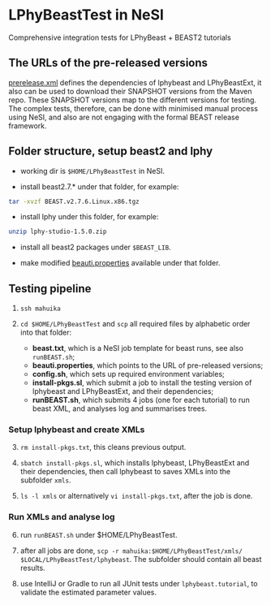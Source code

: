 # LPhyBeastTest in NeSI

Comprehensive integration tests for LPhyBeast + BEAST2 tutorials

## The URLs of the pre-released versions

[prerelease.xml](beast2/prerelease.xml) defines the dependencies of lphybeast and LPhyBeastExt,
it also can be used to download their SNAPSHOT versions from the Maven repo.
These SNAPSHOT versions map to the different versions for testing.
The complex tests, therefore, can be done with minimised manual process using NeSI, 
and also are not engaging with the formal BEAST release framework.  


## Folder structure, setup beast2 and lphy

- working dir is `$HOME/LPhyBeastTest` in NeSI.

- install beast2.7.* under that folder, for example:

```bash
tar -xvzf BEAST.v2.7.6.Linux.x86.tgz
```

- install lphy under this folder, for example:

```bash
unzip lphy-studio-1.5.0.zip
```

- install all beast2 packages under `$BEAST_LIB`.

- make modified [beauti.properties](beast2/beauti.properties) available under that folder.


## Testing pipeline

1. `ssh mahuika`

2. `cd $HOME/LPhyBeastTest` and `scp` all required files by alphabetic order into that folder:

   - __beast.txt__, which is a NeSI job template for beast runs, see also `runBEAST.sh`;
   - __beauti.properties__, which points to the URL of pre-released versions;
   - __config.sh__, which sets up required environment variables; 
   - __install-pkgs.sl__, which submit a job to install the testing version of lphybeast and LPhyBeastExt, and their dependencies; 
   - __runBEAST.sh__, which submits 4 jobs (one for each tutorial) to run beast XML, and analyses log and summarises trees.

### Setup lphybeast and create XMLs

3. `rm install-pkgs.txt`, this cleans previous output.

4. `sbatch install-pkgs.sl`, which installs lphybeast, LPhyBeastExt and their dependencies, then call lphybeast to saves XMLs into the subfolder `xmls`.

5. `ls -l xmls` or alternatively `vi install-pkgs.txt`, after the job is done.

### Run XMLs and analyse log

6. run `runBEAST.sh` under $HOME/LPhyBeastTest.

7. after all jobs are done, `scp -r mahuika:$HOME/LPhyBeastTest/xmls/ $LOCAL/LPhyBeastTest/lphybeast`. The subfolder should contain all beast results. 

8. use IntelliJ or Gradle to run all JUnit tests under `lphybeast.tutorial`, to validate the estimated parameter values.

